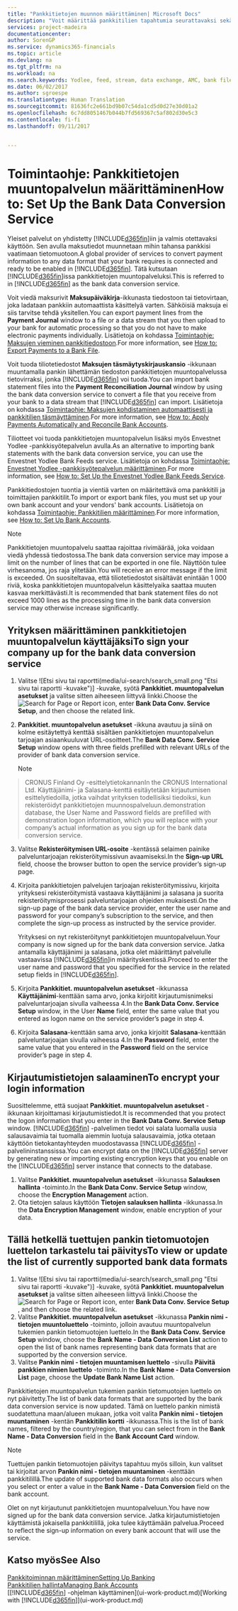 ```yaml
---
title: "Pankkitietojen muunnon määrittäminen| Microsoft Docs"
description: "Voit määrittää pankkitilien tapahtumia seurattavaksi sekä tuoda tai viedä pankkisyötteitä, kuten Yodlee."
services: project-madeira
documentationcenter: 
author: SorenGP
ms.service: dynamics365-financials
ms.topic: article
ms.devlang: na
ms.tgt_pltfrm: na
ms.workload: na
ms.search.keywords: Yodlee, feed, stream, data exchange, AMC, bank file import, bank file export, re-export, bank transfer, AMC, bank data conversion service, funds transfer
ms.date: 06/02/2017
ms.author: sgroespe
ms.translationtype: Human Translation
ms.sourcegitcommit: 81636fc2e661bd9b07c54da1cd5d0d27e30d01a2
ms.openlocfilehash: 6c7dd8051467b044b7fd569367c5af802d30e5c3
ms.contentlocale: fi-fi
ms.lasthandoff: 09/11/2017


---
```

# <a name="how-to-set-up-the-bank-data-conversion-service"></a><span data-ttu-id="d30b1-103">Toimintaohje: Pankkitietojen muuntopalvelun määrittäminen</span><span class="sxs-lookup"><span data-stu-id="d30b1-103">How to: Set Up the Bank Data Conversion Service</span></span>
<span data-ttu-id="d30b1-104">Yleiset palvelut on yhdistetty [!INCLUDE[d365fin](includes/d365fin_md.md)]iin ja valmis otettavaksi käyttöön. Sen avulla maksutiedot muunnetaan mihin tahansa pankkisi vaatimaan tietomuotoon.</span><span class="sxs-lookup"><span data-stu-id="d30b1-104">A global provider of services to convert payment information to any data format that your bank requires is connected and ready to be enabled in [!INCLUDE[d365fin](includes/d365fin_md.md)].</span></span> <span data-ttu-id="d30b1-105">Tätä kutsutaan [!INCLUDE[d365fin](includes/d365fin_md.md)]issa pankkitietojen muuntopalveluksi.</span><span class="sxs-lookup"><span data-stu-id="d30b1-105">This is referred to in [!INCLUDE[d365fin](includes/d365fin_md.md)] as the bank data conversion service.</span></span>

<span data-ttu-id="d30b1-106">Voit viedä maksurivit **Maksupäiväkirja**-ikkunasta tiedostoon tai tietovirtaan, joka ladataan pankkiin automaattista käsittelyä varten. Sähköisiä maksuja ei siis tarvitse tehdä yksitellen.</span><span class="sxs-lookup"><span data-stu-id="d30b1-106">You can export payment lines from the **Payment Journal** window to a file or a data stream that you then upload to your bank for automatic processing so that you do not have to make electronic payments individually.</span></span> <span data-ttu-id="d30b1-107">Lisätietoja on kohdassa [Toimintaohje: Maksujen vieminen pankkitiedostoon](payables-how-export-payments-bank-file.md).</span><span class="sxs-lookup"><span data-stu-id="d30b1-107">For more information, see [How to: Export Payments to a Bank File](payables-how-export-payments-bank-file.md).</span></span>

<span data-ttu-id="d30b1-108">Voit tuoda tiliotetiedostot **Maksujen täsmäytyskirjauskansio** -ikkunaan muuntamalla pankin lähettämän tiedoston pankkitietojen muuntopalvelussa tietovirraksi, jonka [!INCLUDE[d365fin](includes/d365fin_md.md)] voi tuoda.</span><span class="sxs-lookup"><span data-stu-id="d30b1-108">You can import bank statement files into the **Payment Reconciliation Journal** window by using the bank data conversion service to convert a file that you receive from your bank to a data stream that [!INCLUDE[d365fin](includes/d365fin_md.md)] can import.</span></span> <span data-ttu-id="d30b1-109">Lisätietoja on kohdassa [Toimintaohje: Maksujen kohdistaminen automaattisesti ja pankkitilien täsmäyttäminen](receivables-apply-payments-auto-reconcile-bank-accounts.md).</span><span class="sxs-lookup"><span data-stu-id="d30b1-109">For more information, see [How to: Apply Payments Automatically and Reconcile Bank Accounts](receivables-apply-payments-auto-reconcile-bank-accounts.md).</span></span>

<span data-ttu-id="d30b1-110">Tiliotteet voi tuoda pankkitietojen muuntopalvelun lisäksi myös Envestnet Yodlee -pankkisyötepalvelun avulla.</span><span class="sxs-lookup"><span data-stu-id="d30b1-110">As an alternative to importing bank statements with the bank data conversion service, you can use the Envestnet Yodlee Bank Feeds service.</span></span> <span data-ttu-id="d30b1-111">Lisätietoja on kohdassa [Toimintaohje: Envestnet Yodlee -pankkisyötepalvelun määrittäminen](bank-how-setup-bank-statement-service.md).</span><span class="sxs-lookup"><span data-stu-id="d30b1-111">For more information, see [How to: Set Up the Envestnet Yodlee Bank Feeds Service](bank-how-setup-bank-statement-service.md).</span></span>

<span data-ttu-id="d30b1-112">Pankkitiedostojen tuontia ja vientiä varten on määritettävä oma pankkitili ja toimittajien pankkitilit.</span><span class="sxs-lookup"><span data-stu-id="d30b1-112">To import or export bank files, you must set up your own bank account and your vendors' bank accounts.</span></span> <span data-ttu-id="d30b1-113">Lisätietoja on kohdassa [Toimintaohje: Pankkitilien määrittäminen](bank-how-setup-bank-accounts.md).</span><span class="sxs-lookup"><span data-stu-id="d30b1-113">For more information, see [How to: Set Up Bank Accounts](bank-how-setup-bank-accounts.md).</span></span>

> [!NOTE]  
>   <span data-ttu-id="d30b1-114">Pankkitietojen muuntopalvelu saattaa rajoittaa rivimäärää, joka voidaan viedä yhdessä tiedostossa.</span><span class="sxs-lookup"><span data-stu-id="d30b1-114">The bank data conversion service may impose a limit on the number of lines that can be exported in one file.</span></span> <span data-ttu-id="d30b1-115">Näyttöön tulee virhesanoma, jos raja ylitetään.</span><span class="sxs-lookup"><span data-stu-id="d30b1-115">You will receive an error message if the limit is exceeded.</span></span> <span data-ttu-id="d30b1-116">On suositeltavaa, että tiliotetiedostot sisältävät enintään 1 000 riviä, koska pankkitietojen muuntopalvelun käsittelyaika saattaa muuten kasvaa merkittävästi.</span><span class="sxs-lookup"><span data-stu-id="d30b1-116">It is recommended that bank statement files do not exceed 1000 lines as the processing time in the bank data conversion service may otherwise increase significantly.</span></span>

## <a name="to-sign-your-company-up-for-the-bank-data-conversion-service"></a><span data-ttu-id="d30b1-117">Yrityksen määrittäminen pankkitietojen muuntopalvelun käyttäjäksi</span><span class="sxs-lookup"><span data-stu-id="d30b1-117">To sign your company up for the bank data conversion service</span></span>
1. <span data-ttu-id="d30b1-118">Valitse ![Etsi sivu tai raportti(media/ui-search/search_small.png "Etsi sivu tai raportti -kuvake")] -kuvake, syötä **Pankkitiet. muuntopalvelun asetukset** ja valitse sitten aiheeseen liittyvä linkki.</span><span class="sxs-lookup"><span data-stu-id="d30b1-118">Choose the ![Search for Page or Report](media/ui-search/search_small.png "Search for Page or Report icon") icon, enter **Bank Data Conv. Service Setup**, and then choose the related link.</span></span>  
2. <span data-ttu-id="d30b1-119">**Pankkitiet. muuntopalvelun asetukset** -ikkuna avautuu ja siinä on kolme esitäytettyä kenttää sisältäen pankkitietojen muuntopalvelun tarjoajan asiaankuuluvat URL-osoitteet.</span><span class="sxs-lookup"><span data-stu-id="d30b1-119">The **Bank Data Conv. Service Setup** window opens with three fields prefilled with relevant URLs of the provider of bank data conversion service.</span></span>

    > [!NOTE]  
>   <span data-ttu-id="d30b1-120">CRONUS Finland Oy -esittelytietokannan</span><span class="sxs-lookup"><span data-stu-id="d30b1-120">In the CRONUS International Ltd.</span></span> <span data-ttu-id="d30b1-121">Käyttäjänimi- ja Salasana-kenttä esitäytetään kirjautumisen esittelytiedoilla, jotka vaihdat yrityksen todellisiksi tiedoiksi, kun rekisteröidyt pankkitietojen muunnospalveluun.</span><span class="sxs-lookup"><span data-stu-id="d30b1-121">demonstration database, the User Name and Password fields are prefilled with demonstration logon information, which you will replace with your company’s actual information as you sign up for the bank data conversion service.</span></span>
3. <span data-ttu-id="d30b1-122">Valitse **Rekisteröitymisen URL-osoite** -kentässä selaimen painike palveluntarjoajan rekisteröitymissivun avaamiseksi.</span><span class="sxs-lookup"><span data-stu-id="d30b1-122">In the **Sign-up URL** field, choose the browser button to open the service provider’s sign-up page.</span></span>  
4. <span data-ttu-id="d30b1-123">Kirjoita pankkitietojen palvelujen tarjoajan rekisteröitymissivu, kirjoita yrityksesi rekisteröitymistä vastaava käyttäjänimi ja salasana ja suorita rekisteröitymisprosessi palveluntarjoajan ohjeiden mukaisesti.</span><span class="sxs-lookup"><span data-stu-id="d30b1-123">On the sign-up page of the bank data service provider, enter the user name and password for your company’s subscription to the service, and then complete the sign-up process as instructed by the service provider.</span></span>

    <span data-ttu-id="d30b1-124">Yrityksesi on nyt rekisteröitynyt pankkitietojen muuntopalveluun.</span><span class="sxs-lookup"><span data-stu-id="d30b1-124">Your company is now signed up for the bank data conversion service.</span></span> <span data-ttu-id="d30b1-125">Jatka antamalla käyttäjänimi ja salasana, jotka olet määrittänyt palvelulle vastaavissa [!INCLUDE[d365fin](includes/d365fin_md.md)]in määrityskentissä.</span><span class="sxs-lookup"><span data-stu-id="d30b1-125">Proceed to enter the user name and password that you specified for the service in the related setup fields in [!INCLUDE[d365fin](includes/d365fin_md.md)].</span></span>
5. <span data-ttu-id="d30b1-126">Kirjoita **Pankkitiet. muuntopalvelun asetukset** -ikkunassa **Käyttäjänimi**-kenttään sama arvo, jonka kirjoitit kirjautumisnimeksi palveluntarjoajan sivulla vaiheessa 4.</span><span class="sxs-lookup"><span data-stu-id="d30b1-126">In the **Bank Data Conv. Service Setup** window, in the User **Name** field, enter the same value that you entered as logon name on the service provider’s page in step 4.</span></span>
6. <span data-ttu-id="d30b1-127">Kirjoita **Salasana**-kenttään sama arvo, jonka kirjoitit **Salasana**-kenttään palveluntarjoajan sivulla vaiheessa 4.</span><span class="sxs-lookup"><span data-stu-id="d30b1-127">In the **Password** field, enter the same value that you entered in the **Password** field on the service provider’s page in step 4.</span></span>

## <a name="to-encrypt-your-login-information"></a><span data-ttu-id="d30b1-128">Kirjautumistietojen salaaminen</span><span class="sxs-lookup"><span data-stu-id="d30b1-128">To encrypt your login information</span></span>
<span data-ttu-id="d30b1-129">Suosittelemme, että suojaat **Pankkitiet. muuntopalvelun asetukset** -ikkunaan kirjoittamasi kirjautumistiedot.</span><span class="sxs-lookup"><span data-stu-id="d30b1-129">It is recommended that you protect the logon information that you enter in the **Bank Data Conv. Service Setup** window.</span></span> <span data-ttu-id="d30b1-130">[!INCLUDE[d365fin](includes/d365fin_md.md)] -palvelimen tiedot voi salata luomalla uusia salausavaimia tai tuomalla aiemmin luotuja salausavaimia, jotka otetaan käyttöön tietokantayhteyden muodostavassa [!INCLUDE[d365fin](includes/d365fin_md.md)] -palvelininstanssissa.</span><span class="sxs-lookup"><span data-stu-id="d30b1-130">You can encrypt data on the [!INCLUDE[d365fin](includes/d365fin_md.md)] server by generating new or importing existing encryption keys that you enable on the [!INCLUDE[d365fin](includes/d365fin_md.md)] server instance that connects to the database.</span></span>

1. <span data-ttu-id="d30b1-131">Valitse **Pankkitiet. muuntopalvelun asetukset** -ikkunassa **Salauksen hallinta** -toiminto.</span><span class="sxs-lookup"><span data-stu-id="d30b1-131">In the **Bank Data Conv. Service Setup** window, choose the **Encryption Management** action.</span></span>
2. <span data-ttu-id="d30b1-132">Ota tietojen salaus käyttöön **Tietojen salauksen hallinta** -ikkunassa.</span><span class="sxs-lookup"><span data-stu-id="d30b1-132">In the **Data Encryption Management** window, enable encryption of your data.</span></span>

## <a name="to-view-or-update-the-list-of-currently-supported-bank-data-formats"></a><span data-ttu-id="d30b1-133">Tällä hetkellä tuettujen pankin tietomuotojen luettelon tarkastelu tai päivitys</span><span class="sxs-lookup"><span data-stu-id="d30b1-133">To view or update the list of currently supported bank data formats</span></span>
1. <span data-ttu-id="d30b1-134">Valitse ![Etsi sivu tai raportti(media/ui-search/search_small.png "Etsi sivu tai raportti -kuvake")] -kuvake, syötä **Pankkitiet. muuntopalvelun asetukset** ja valitse sitten aiheeseen liittyvä linkki.</span><span class="sxs-lookup"><span data-stu-id="d30b1-134">Choose the ![Search for Page or Report](media/ui-search/search_small.png "Search for Page or Report icon") icon, enter **Bank Data Conv. Service Setup** , and then choose the related link.</span></span>
2. <span data-ttu-id="d30b1-135">Valitse **Pankkitiet. muuntopalvelun asetukset** -ikkunassa **Pankin nimi - tietojen muuntoluettelo** -toiminto, jolloin avautuu muuntopalvelun tukemien pankin tietomuotojen luettelo.</span><span class="sxs-lookup"><span data-stu-id="d30b1-135">In the **Bank Data Conv. Service Setup** window, choose the **Bank Name - Data Conversion List** action to open the list of bank names representing bank data formats that are supported by the conversion service.</span></span>
3. <span data-ttu-id="d30b1-136">Valitse **Pankin nimi - tietojen muuntamisen luettelo** -sivulla **Päivitä pankkien nimien luettelo** -toiminto.</span><span class="sxs-lookup"><span data-stu-id="d30b1-136">In the **Bank Name - Data Conversion List** page, choose the **Update Bank Name List** action.</span></span>

<span data-ttu-id="d30b1-137">Pankkitietojen muuntopalvelun tukemien pankin tietomuotojen luettelo on nyt päivitetty.</span><span class="sxs-lookup"><span data-stu-id="d30b1-137">The list of bank data formats that are supported by the bank data conversion service is now updated.</span></span> <span data-ttu-id="d30b1-138">Tämä on luettelo pankin nimistä suodatettuna maan/alueen mukaan, jotka voit valita **Pankin nimi - tietojen muuntaminen** -kentän **Pankkitilin kortti** -ikkunassa.</span><span class="sxs-lookup"><span data-stu-id="d30b1-138">This is the list of bank names, filtered by the country/region, that you can select from in the **Bank Name - Data Conversion** field in the **Bank Account Card** window.</span></span>

> [!NOTE]  
>   <span data-ttu-id="d30b1-139">Tuettujen pankin tietomuotojen päivitys tapahtuu myös silloin, kun valitset tai kirjoitat arvon **Pankin nimi - tietojen muuntaminen** -kenttään pankkitilillä.</span><span class="sxs-lookup"><span data-stu-id="d30b1-139">The update of supported bank data formats also occurs when you select or enter a value in the **Bank Name - Data Conversion** field on the bank account.</span></span>

<span data-ttu-id="d30b1-140">Olet on nyt kirjautunut pankkitietojen muuntopalveluun.</span><span class="sxs-lookup"><span data-stu-id="d30b1-140">You have now signed up for the bank data conversion service.</span></span> <span data-ttu-id="d30b1-141">Jatka kirjautumistietojen käyttämistä jokaisella pankkitilillä, joka tulee käyttämään palvelua.</span><span class="sxs-lookup"><span data-stu-id="d30b1-141">Proceed to reflect the sign-up information on every bank account that will use the service.</span></span>

## <a name="see-also"></a><span data-ttu-id="d30b1-142">Katso myös</span><span class="sxs-lookup"><span data-stu-id="d30b1-142">See Also</span></span>
[<span data-ttu-id="d30b1-143">Pankkitoiminnan määrittäminen</span><span class="sxs-lookup"><span data-stu-id="d30b1-143">Setting Up Banking</span></span>](bank-setup-banking.md)  
[<span data-ttu-id="d30b1-144">Pankkitilien hallinta</span><span class="sxs-lookup"><span data-stu-id="d30b1-144">Managing Bank Accounts</span></span>](bank-manage-bank-accounts.md)  
<span data-ttu-id="d30b1-145">[[!INCLUDE[d365fin](includes/d365fin_md.md)] -ohjelman käyttäminen](ui-work-product.md)</span><span class="sxs-lookup"><span data-stu-id="d30b1-145">[Working with [!INCLUDE[d365fin](includes/d365fin_md.md)]](ui-work-product.md)</span></span>

